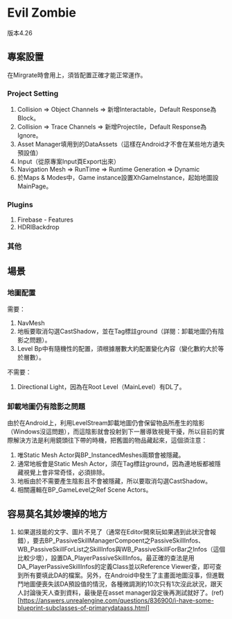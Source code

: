 # Evil Zombie
版本4.26

## 專案設置
在Mirgrate時會用上，須皆配置正確才能正常運作。
### Project Setting
1. Collision => Object Channels => 新增Interactable，Default Response為Block。
2. Collision => Trace Channels => 新增Projectile，Default Response為Ignore。
3. Asset Manager填用到的DataAssets（這樣在Android才不會在某些地方遺失預設值）
4. Input（從原專案Input頁Export出來）
5. Navigation Mesh => RunTime => Runtime Generation => Dynamic
6. 於Maps & Modes中，Game instance設置XhGameInstance，起始地圖設MainPage。

### Plugins
1. Firebase - Features
2. HDRIBackdrop

### 其他

## 場景
### 地圖配置
需要：
1. NavMesh
2. 地板要取消勾選CastShadow，並在Tag標註ground（詳閱：卸載地圖仍有陰影之問題）。
3. Level Bp中有隨機性的配置，須根據層數大約配置變化內容（變化數約大於等於層數）。

不需要：
1. Directional Light，因為在Root Level（MainLevel）有DL了。

### 卸載地圖仍有陰影之問題
由於在Android上，利用LevelStream卸載地圖仍會保留物品所產生的陰影（Windows沒這問題），而這陰影就會投射到下一層導致視覺干擾，所以目前的實際解決方法是利用鏡頭往下帶的時機，把舊圖的物品藏起來，這個須注意：

1. 唯Static Mesh Actor與BP_InstancedMeshes兩類會被隱藏。
2. 通常地板會是Static Mesh Actor，須在Tag標註ground，因為連地板都被隱藏視覺上會非常奇怪，必須排除。
3. 地板由於不需要產生陰影且不會被隱藏，所以要取消勾選CastShadow。
4. 相關邏輯在BP_GameLevel之Ref Scene Actors。

## 容易莫名其妙壞掉的地方
1. 如果選技能的文字、圖片不見了（通常在Editor開來玩如果遇到此狀況會報錯），要去BP_PassiveSkillManagerCompoent之PassiveSkillInfos、WB_PassiveSkillForList之SkillInfos與WB_PassiveSkillForBar之Infos（這個比較少壞），設置DA_PlayerPassiveSkillInfos。最正確的查法是用DA_PlayerPassiveSkillInfos的定義Class並以Reference Viewer查，即可查到所有要填此DA的檔案。另外，在Android中發生了主畫面地圖沒事，但進戰鬥地圖便喪失該DA預設值的情況，各種微調測約10次只有1次沒此狀況，跟天人討論後天人查到資料，最後是在asset manager設定後再測試就好了。(ref)[https://answers.unrealengine.com/questions/836900/i-have-some-blueprint-subclasses-of-primarydataass.html]